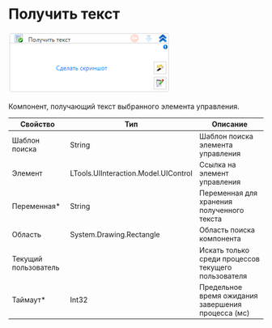 # Получить текст

![](<../../../.gitbook/assets/image (894).png>)

Компонент, получающий текст выбранного элемента управления.

| Свойство             | Тип                                  | Описание                                            |
| -------------------- | ------------------------------------ | --------------------------------------------------- |
| Шаблон поиска        | String                               | Шаблон поиска элемента управления                   |
| Элемент              | LTools.UIInteraction.Model.UIControl | Ссылка на элемент управления                        |
| Переменная\*         | String                               | Переменная для хранения полученного текста          |
| Область              | System.Drawing.Rectangle             | Область поиска компонента                           |
| Текущий пользователь |                                      | Искать только среди процессов текущего пользователя |
| Таймаут\*            | Int32                                | Предельное время ожидания завершения процесса (мс)  |
